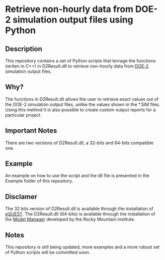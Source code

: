 # Retrieve non-hourly data from DOE-2 simulation output files using Python

## Description
This repository contains a set of Python scripts that levrage the functions (writen in C++) in D2Result.dll to retrieve non-hourly data from [DOE-2](http://www.doe2.com/) simulation output files.

## Why?
The functions in D2Result.dll allows the user to retrieve exact values out of the DOE-2 simulation output files, unlike the values shown in the *.SIM files.
Using this method it is also possible to create custom output reports for a particular project.

## Important Notes
There are two versions of D2Result.dll, a 32-bits and 64-bits compatible one.

## Example
An example on how to use the script and the dll file is presented in the Example folder of this repository.

## Disclamer
The 32 bits version of D2Result.dll is available through the installation of [eQUEST](http://www.doe2.com/equest/). The D2Result.dll (64-bits) is available through the installation of the [Model Manager](http://www.rmi.org/ModelingTools) developed by the Rocky Mountain Institute.

## Notes
This repository is still being updated, more examples and a more robust set of Python scripts will be committed soon.